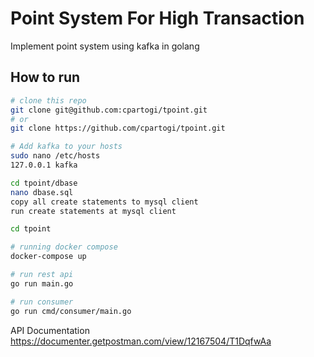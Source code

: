# Point System For High Transaction

Implement point system using kafka in golang

## How to run

```bash
# clone this repo
git clone git@github.com:cpartogi/tpoint.git
# or
git clone https://github.com/cpartogi/tpoint.git

# Add kafka to your hosts
sudo nano /etc/hosts
127.0.0.1 kafka

cd tpoint/dbase
nano dbase.sql
copy all create statements to mysql client
run create statements at mysql client

cd tpoint

# running docker compose
docker-compose up

# run rest api
go run main.go

# run consumer
go run cmd/consumer/main.go
```

API Documentation
https://documenter.getpostman.com/view/12167504/T1DqfwAa